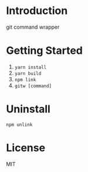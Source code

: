 # Introduction 

git command wrapper

# Getting Started

1. ``yarn install``
2. ``yarn build``
3. ``npm link``
4. ``gitw [command]``

# Uninstall

``npm unlink``

# License

MIT